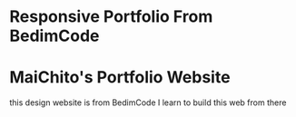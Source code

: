 # Responsive Portfolio From BedimCode
# MaiChito's Portfolio Website
this design website is from BedimCode I learn to build this web from there

